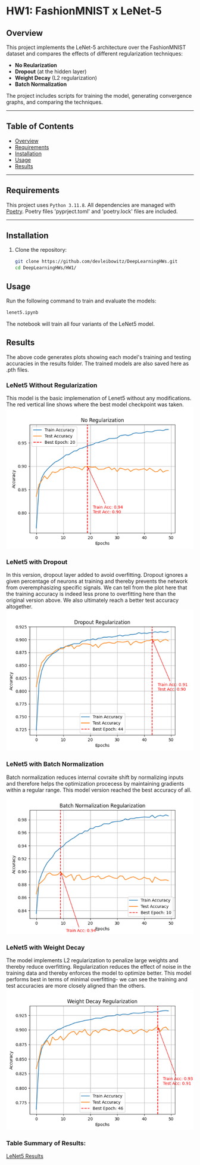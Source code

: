 # HW1: FashionMNIST x LeNet-5

## Overview
This project implements the LeNet-5 architecture over the FashionMNIST dataset and compares the effects of different regularization techniques:
- **No Reularization**
- **Dropout** (at the hidden layer)
- **Weight Decay** (L2 regularization)
- **Batch Normalization**

The project includes scripts for training the model, generating convergence graphs, and comparing the techniques.

---

## Table of Contents
- [Overview](#overview)
- [Requirements](#requirements)
- [Installation](#installation)
- [Usage](#usage)
- [Results](#results)

---

## Requirements
This project uses `Python 3.11.8`. All dependencies are managed with [Poetry](https://python-poetry.org/). Poetry files 'pyprject.toml' and 'poetry.lock' files are included.

---

## Installation

1. Clone the repository:
   ```bash
   git clone https://github.com/devleibowitz/DeepLearningHWs.git
   cd DeepLearningHWs/HW1/

## Usage 
Run the following command to train and evaluate the models:
   ```bash
   lenet5.ipynb
   ```
The notebook will train all four variants of the LeNet5 model.

## Results
The above code generates plots showing each model's training and testing accuracies in the results folder. The trained models are also saved here as .pth files.

### LeNet5 Without Regularization
This model is the basic implemenation of Lenet5 without any modifications. The red vertical line shows where the best model checkpoint was taken.
![No Regularization](results/No%20Regularization.png)

### LeNet5 with Dropout
In this version, dropout layer added to avoid overfitting. Dropout ignores a given percentage of neurons at training and thereby prevents the network from overemphasizing specific signals. We can tell from the plot here that the training accuracy is indeed less prone to overfitting here than the original version above. We also ultimately reach a better test accuracy altogether.
![Dropout Regularization](results/Dropout%20Regularization.png)

### LeNet5 with Batch Normalization
Batch normalization reduces internal covraite shift by normalizing inputs and therefore helps the optimization procecess by maintaining gradients within a regular range. This model version reached the best accuracy of all.
![Batch Normalization Regularization](results/Batch%20Normalization%20Regularization.png)


### LeNet5 with Weight Decay
The model implements L2 regularization to penalize large weights and thereby reduce overfitting. Regularization reduces the effect of noise in the training data and thereby enforces the model to optimize better. This model performs best in terms of minimal overfitting- we can see the training and test accuracies are more closely aligned than the others.
![Weight Decay Regularization](results/Weight%20Decay%20Regularization.png)

### Table Summary of Results:
[LeNet5 Results](results/lenet5_results.csv)
